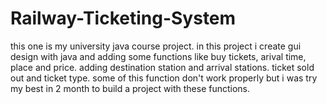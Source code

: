 # Railway-Ticketing-System


this one is my university java course project. in this project i create gui design with java and adding some functions like buy tickets, arival time, place and price. adding destination station and arrival stations. ticket sold out and ticket type. some of this function don't work properly but i was try my best in 2 month to build a project with these functions.
